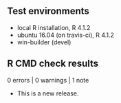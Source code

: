 ## Test environments
* local R installation, R 4.1.2
* ubuntu 16.04 (on travis-ci), R 4.1.2
* win-builder (devel)

## R CMD check results

0 errors | 0 warnings | 1 note

* This is a new release.
